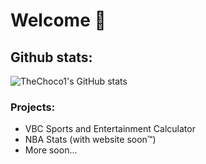 # Welcome 🌊

## Github stats:

![TheChoco1's GitHub stats](https://github-readme-stats.vercel.app/api?username=TheChoco1&theme=algolia&show_icons=true)

### Projects:

* VBC Sports and Entertainment Calculator
* NBA Stats (with website soon™)
* More soon...
